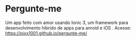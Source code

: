 # Pergunte-me

Um app feito com amor usando Ionic 3, um framework para desenvolvimento híbrido de apps para anroid e iOS
.
Acesse: https://pixx1001.github.io/pergunte-me/
